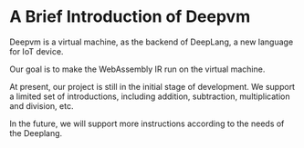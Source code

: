 # A Brief Introduction of Deepvm

Deepvm is a virtual machine, as the backend of DeepLang, a new language for IoT device.

Our goal is to make the WebAssembly IR run on the virtual machine.

At present, our project is still in the initial stage of development. We support a limited set of introductions, including addition, subtraction, multiplication and division, etc.

In the future, we will support more instructions according to the needs of the Deeplang.



